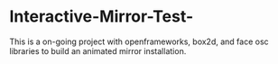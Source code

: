 # Interactive-Mirror-Test-
This is a on-going project with openframeworks, box2d, and face osc libraries to build an animated mirror installation. 
